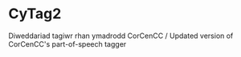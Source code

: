 # CyTag2
Diweddariad tagiwr rhan ymadrodd CorCenCC / Updated version of CorCenCC's part-of-speech tagger
